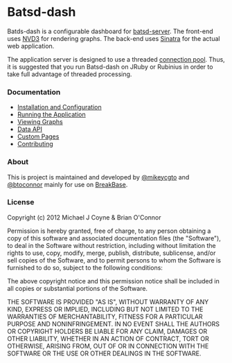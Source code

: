 Batsd-dash
==========

Batds-dash is a configurable dashboard for [batsd-server](https://github.com/noahhl/batsd).
The front-end uses [NVD3](http://nvd3.org/) for rendering graphs. The back-end uses 
[Sinatra](github.com/sinatra/sinatra/) for the actual web application.

The application server is designed to use a threaded [connection pool](https://github.com/mperham/connection_pool).
Thus, it is suggested that you run Batsd-dash on JRuby or Rubinius in order 
to take full advantage of threaded processing.

### Documentation

  * [Installation and
    Configuration](https://github.com/mikeycgto/batsd-dash/wiki/Installation-and-Configuration)
  * [Running the
    Application](https://github.com/mikeycgto/batsd-dash/wiki/Running-the-Application)
  * [Viewing
    Graphs](https://github.com/mikeycgto/batsd-dash/wiki/Viewing-Graphs)
  * [Data API](https://github.com/mikeycgto/batsd-dash/wiki/Data-API)
  * [Custom Pages](https://github.com/mikeycgto/batsd-dash/wiki/Custom-Pages)
  * [Contributing](https://github.com/mikeycgto/batsd-dash/wiki/Contributing)

### About

This is project is maintained and developed by [@mikeycgto](https://twitter.com/mikeycgto) 
and [@btoconnor](https://twitter.com/btoconnor) mainly for use on [BreakBase](http://breakbase.com).

### License

Copyright (c) 2012 Michael J Coyne & Brian O'Connor

Permission is hereby granted, free of charge, to any person obtaining a copy of this 
software and associated documentation files (the "Software"), to deal in the Software
without restriction, including without limitation the rights to use, copy, modify,
merge, publish, distribute, sublicense, and/or sell copies of the Software, and to
permit persons to whom the Software is furnished to do so, subject to the following
conditions:

The above copyright notice and this permission notice shall be included in all copies
or substantial portions of the Software.

THE SOFTWARE IS PROVIDED "AS IS", WITHOUT WARRANTY OF ANY KIND, EXPRESS OR IMPLIED,
INCLUDING BUT NOT LIMITED TO THE WARRANTIES OF MERCHANTABILITY, FITNESS FOR A PARTICULAR
PURPOSE AND NONINFRINGEMENT. IN NO EVENT SHALL THE AUTHORS OR COPYRIGHT HOLDERS BE LIABLE
FOR ANY CLAIM, DAMAGES OR OTHER LIABILITY, WHETHER IN AN ACTION OF CONTRACT, TORT OR
OTHERWISE, ARISING FROM, OUT OF OR IN CONNECTION WITH THE SOFTWARE OR THE USE OR OTHER
DEALINGS IN THE SOFTWARE.
